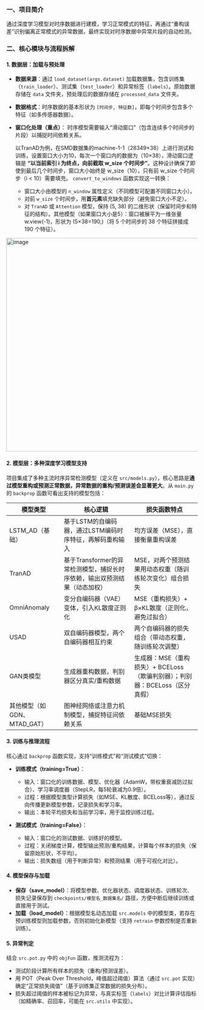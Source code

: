 
### 一、项目简介
通过深度学习模型对时序数据进行建模，学习正常模式的特征，再通过“重构误差”识别偏离正常模式的异常数据，最终实现对时序数据中异常片段的自动检测。

### 二、核心模块与流程拆解

#### 1. 数据层：加载与预处理
- **数据来源**：通过 `load_dataset(args.dataset)` 加载数据集，包含训练集（`train_loader`）、测试集（`test_loader`）和异常标签（`labels`）。原始数据存储在 `data` 文件夹，预处理后的数据存储在 `processed_data` 文件夹。
- **数据格式**：时序数据的基本形状为 `[时间步, 特征数]`，即每个时间步包含多个特征（如多传感器数据）。
- **窗口化处理（重点）**：
  时序模型需要输入“滑动窗口”（包含连续多个时间步的片段）以捕捉时间依赖关系。
  
  以TranAD为例，在SMD数据集的machine-1-1（28349×38）上进行测试和训练，设置窗口大小为10，每次一个窗口内的数据为（10×38），滑动窗口逻辑是 **“以当前索引 i 为终点，向前截取 w_size 个时间步”**。这种设计确保了即使到最后几个时间步，窗口大小始终是 w_size（10），只有前 w_size 个时间步（i < 10）需要填充。
  `convert_to_windows` 函数实现这一转换：  
  - 窗口大小由模型的 `n_window` 属性定义（不同模型可配置不同窗口大小）。  
  - 对前 `w_size` 个时间步，用**首元素**填充缺失部分（避免窗口大小不足）。  
  - 对 `TranAD` 或 `Attention` 模型，保持 (5, 38) 的二维形状（保留时间步和特征的结构）。其他模型（如果窗口大小是5）：窗口被展平为一维张量 w.view(-1)，形状为 (5×38=190,)（将 5 个时间步的 38 个特征拼接成 190 个特征）。
<img width="1457" height="563" alt="image" src="https://github.com/user-attachments/assets/9745e440-7dcc-4482-909c-297d400220e2" />


#### 2. 模型层：多种深度学习模型支持
项目集成了多种主流时序异常检测模型（定义在 `src/models.py`），核心思路是**通过模型重构或预测正常数据，异常数据的重构/预测误差会显著更大**。从 `main.py` 的 `backprop` 函数可看出支持的模型包括：

| 模型类型       | 核心逻辑                                                                 | 损失函数特点                                                                 |
|----------------|--------------------------------------------------------------------------|------------------------------------------------------------------------------|
| LSTM_AD（基础） | 基于LSTM的自编码器，通过LSTM编码时序特征，再解码重构输入                  | 均方误差（MSE），直接衡量重构误差                                             |
| TranAD         | 基于Transformer的异常检测模型，捕捉长时序依赖，输出双预测结果（动态加权） | MSE，对两个预测结果用动态权重（随训练轮次变化）组合损失                       |
| OmniAnomaly    | 变分自编码器（VAE）变体，引入KL散度正则化                                 | MSE（重构损失）+ β×KL散度（正则化，避免过拟合）                              |
| USAD           | 双自编码器模型，两个自编码器相互约束                                      | 两个自编码器的损失组合（带动态权重，随训练轮次调整）                           |
| GAN类模型      | 生成器重构数据，判别器区分真实/重构数据                                  | 生成器：MSE（重构损失）+ BCELoss（欺骗判别器）；判别器：BCELoss（区分真假） |
| 其他模型（如GDN、MTAD_GAT） | 图神经网络或注意力机制模型，捕捉特征间依赖关系                            | 基础MSE损失                                                                 |


#### 3. 训练与推理流程
核心通过 `backprop` 函数实现，支持“训练模式”和“测试模式”切换：

- **训练模式（training=True）**：  
  - 输入：窗口化的训练数据、模型、优化器（AdamW，带权重衰减防过拟合）、学习率调度器（StepLR，每5轮衰减为0.9倍）。  
  - 过程：根据模型类型计算损失（如MSE、KL散度、BCELoss等），通过反向传播更新模型参数，记录损失和学习率。  
  - 输出：本轮平均损失和当前学习率，用于监控训练过程。

- **测试模式（training=False）**：  
  - 输入：窗口化的测试数据、训练好的模型。  
  - 过程：关闭梯度计算，模型输出预测/重构结果，计算每个样本的损失（保留原始形状，不平均）。  
  - 输出：损失数组（用于判断异常）和预测结果（用于可视化对比）。  


#### 4. 模型保存与加载
- **保存（save_model）**：将模型参数、优化器状态、调度器状态、训练轮次、损失记录保存到 `checkpoints/模型名_数据集名/` 路径，方便中断后继续训练或直接用于测试。  
- **加载（load_model）**：根据模型名动态加载 `src.models` 中的模型类，若存在预训练模型则加载参数，否则初始化新模型（支持 `retrain` 参数控制是否重新训练）。  


#### 5. 异常判定
结合 `src.pot.py` 中的 `objFun` 函数，推测流程为：  
- 测试阶段计算所有样本的损失（重构/预测误差）。  
- 用 POT（Peak Over Threshold，峰值超过阈值）算法（通过 `src.pot` 实现）确定“正常损失阈值”（基于训练集正常数据的损失分布）。  
- 损失超过阈值的样本被标记为异常，与真实标签（`labels`）对比计算评估指标（如精确率、召回率，可能在 `src.utils` 中实现）。  

